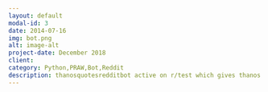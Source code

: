 ```yaml
---
layout: default
modal-id: 3
date: 2014-07-16
img: bot.png
alt: image-alt
project-date: December 2018
client: 
category: Python,PRAW,Bot,Reddit
description: thanosquotesredditbot active on r/test which gives thanos quotes when it finds 'thanos quote' written in a comment and replies with '...as all things should be' when finds a comment with phrase 'perfectly balanced'. If bot is not working it is possible that heroku dynos have exhausted or it is currently disabled for making changes. (https://github.com/masterchef2209/thanosquotesredditbot). 
---
```

